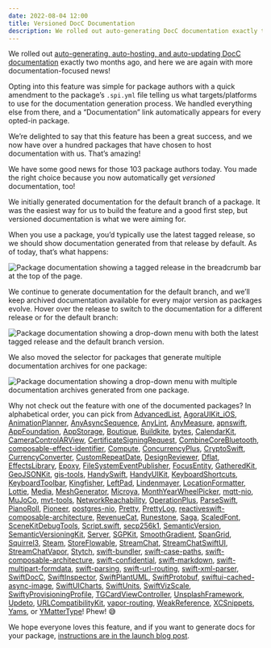```yaml
---
date: 2022-08-04 12:00
title: Versioned DocC Documentation
description: We rolled out auto-generating DocC documentation exactly two months ago, and now we’re rolling out phase two. Versioned documentation!
---
```


We rolled out [auto-generating, auto-hosting, and auto-updating DocC documentation](https://blog.swiftpackageindex.com/posts/auto-generating-auto-hosting-and-auto-updating-docc-documentation/) exactly two months ago, and here we are again with more documentation-focused news!

Opting into this feature was simple for package authors with a quick amendment to the package’s `.spi.yml` file telling us what targets/platforms to use for the documentation generation process. We handled everything else from there, and a “Documentation” link automatically appears for every opted-in package.

We’re delighted to say that this feature has been a great success, and we now have over a hundred packages that have chosen to host documentation with us. That’s amazing!

We have some good news for those 103 package authors today. You made the right choice because you now automatically get *versioned* documentation, too!

We initially generated documentation for the default branch of a package. It was the easiest way for us to build the feature and a good first step, but versioned documentation is what we were aiming for.

When you use a package, you’d typically use the latest tagged release, so we should show documentation generated from that release by default. As of today, that’s what happens:

<picture class="shadow">
  <source srcset="/images/versioned-documentation-latest-release~dark.png" media="(prefers-color-scheme: dark)">
  <img src="/images/versioned-documentation-latest-release~light.png" alt="Package documentation showing a tagged release in the breadcrumb bar at the top of the page.">
</picture>

We continue to generate documentation for the default branch, and we’ll keep archived documentation available for every major version as packages evolve. Hover over the release to switch to the documentation for a different release or for the default branch:

<picture class="shadow">
  <source srcset="/images/versioned-documentation-all-versions~dark.png" media="(prefers-color-scheme: dark)">
  <img src="/images/versioned-documentation-all-versions~light.png" alt="Package documentation showing a drop-down menu with both the latest tagged release and the default branch version.">
</picture>

We also moved the selector for packages that generate multiple documentation archives for one package:

<picture class="shadow">
  <source srcset="/images/versioned-documentation-multiple-archives~dark" media="(prefers-color-scheme: dark)">
  <img src="/images/versioned-documentation-multiple-archives~light" alt="Package documentation showing a drop-down menu with multiple documentation archives generated from one package.">
</picture>

Why not check out the feature with one of the documented packages? In alphabetical order, you can pick from [AdvancedList](https://swiftpackageindex.com/crelies/advancedlist), [AgoraUIKit_iOS](https://swiftpackageindex.com/AgoraIO-Community/iOS-UIKit), [AnimationPlanner](https://swiftpackageindex.com/PimCoumans/AnimationPlanner), [AnyAsyncSequence](https://swiftpackageindex.com/vsanthanam/AnyAsyncSequence), [AnyLint](https://swiftpackageindex.com/FlineDev/AnyLint), [AnyMeasure](https://swiftpackageindex.com/wildthink/anymeasure), [apnswift](https://swiftpackageindex.com/swift-server-community/APNSwift), [AppFoundation](https://swiftpackageindex.com/vsanthanam/AppFoundation), [AppStorage](https://swiftpackageindex.com/xavierLowmiller/AppStorage), [Boutique](https://swiftpackageindex.com/mergesort/Boutique), [Buildkite](https://swiftpackageindex.com/aaronsky/buildkite-swift), [bytes](https://swiftpackageindex.com/tbointeractive/bytes), [CalendarKit](https://swiftpackageindex.com/richardtop/CalendarKit), [CameraControlARView](https://swiftpackageindex.com/heckj/CameraControlARView), [CertificateSigningRequest](https://swiftpackageindex.com/cbaker6/CertificateSigningRequest), [CombineCoreBluetooth](https://swiftpackageindex.com/StarryInternet/CombineCoreBluetooth), [composable-effect-identifier](https://swiftpackageindex.com/tgrapperon/composable-effect-identifier), [Compute](https://swiftpackageindex.com/AndrewBarba/swift-compute-runtime), [ConcurrencyPlus](https://swiftpackageindex.com/ChimeHQ/ConcurrencyPlus), [CryptoSwift](https://swiftpackageindex.com/krzyzanowskim/CryptoSwift), [CurrencyConverter](https://swiftpackageindex.com/pixyzehn/currency-converter), [CustomRepeatDate](https://swiftpackageindex.com/pixyzehn/custom-repeat-date), [DesignReviewer](https://swiftpackageindex.com/alexslee/DesignReviewer), [Dflat](https://swiftpackageindex.com/liuliu/dflat), [EffectsLibrary](https://swiftpackageindex.com/GetStream/effects-library), [Epoxy](https://swiftpackageindex.com/airbnb/epoxy-ios), [FileSystemEventPublisher](https://swiftpackageindex.com/kennethlaskoski/FileSystemEventPublisher), [FocusEntity](https://swiftpackageindex.com/maxxfrazer/FocusEntity), [GatheredKit](https://swiftpackageindex.com/JosephDuffy/GatheredKit), [GeoJSONKit](https://swiftpackageindex.com/maparoni/GeoJSONKit), [gis-tools](https://swiftpackageindex.com/Outdooractive/gis-tools), [HandySwift](https://swiftpackageindex.com/FlineDev/HandySwift), [HandyUIKit](https://swiftpackageindex.com/FlineDev/HandyUIKit), [KeyboardShortcuts](https://swiftpackageindex.com/sindresorhus/KeyboardShortcuts), [KeyboardToolbar](https://swiftpackageindex.com/simonbs/KeyboardToolbar), [Kingfisher](https://swiftpackageindex.com/onevcat/Kingfisher), [LeftPad](https://swiftpackageindex.com/daveverwer/LeftPad), [Lindenmayer](https://swiftpackageindex.com/heckj/Lindenmayer), [LocationFormatter](https://swiftpackageindex.com/salishseasoftware/LocationFormatter), [Lottie](https://swiftpackageindex.com/airbnb/lottie-ios), [Media](https://swiftpackageindex.com/crelies/media), [MeshGenerator](https://swiftpackageindex.com/heckj/MeshGenerator), [Microya](https://swiftpackageindex.com/FlineDev/Microya), [MonthYearWheelPicker](https://swiftpackageindex.com/bendodson/MonthYearWheelPicker), [mqtt-nio](https://swiftpackageindex.com/swift-server-community/mqtt-nio), [MuJoCo](https://swiftpackageindex.com/liuliu/swift-mujoco), [mvt-tools](https://swiftpackageindex.com/Outdooractive/mvt-tools), [NetworkReachability](https://swiftpackageindex.com/vsanthanam/NetworkReachability), [OperationPlus](https://swiftpackageindex.com/ChimeHQ/OperationPlus), [ParseSwift](https://swiftpackageindex.com/parse-community/Parse-Swift), [PianoRoll](https://swiftpackageindex.com/AudioKit/PianoRoll), [Pioneer](https://swiftpackageindex.com/d-exclaimation/pioneer), [postgres-nio](https://swiftpackageindex.com/vapor/postgres-nio), [Pretty](https://swiftpackageindex.com/chriseidhof/pretty), [PrettyLog](https://swiftpackageindex.com/bennokress/PrettyLog), [reactiveswift-composable-architecture](https://swiftpackageindex.com/trading-point/reactiveswift-composable-architecture), [RevenueCat](https://swiftpackageindex.com/RevenueCat/purchases-ios), [Runestone](https://swiftpackageindex.com/simonbs/Runestone), [Saga](https://swiftpackageindex.com/loopwerk/Saga), [ScaledFont](https://swiftpackageindex.com/kharrison/ScaledFont), [SceneKitDebugTools](https://swiftpackageindex.com/heckj/SceneKitDebugTools), [Script.swift](https://swiftpackageindex.com/KS1019/Script.swift), [secp256k1](https://swiftpackageindex.com/GigaBitcoin/secp256k1.swift), [SemanticVersion](https://swiftpackageindex.com/SwiftPackageIndex/SemanticVersion), [SemanticVersioningKit](https://swiftpackageindex.com/alexanderwe/SemanticVersioningKit), [Server](https://swiftpackageindex.com/bteapot/Server), [SGPKit](https://swiftpackageindex.com/csanfilippo/swift-sgp4), [SmoothGradient](https://swiftpackageindex.com/intitni/SmoothGradient), [SpanGrid](https://swiftpackageindex.com/sherlouk/SpanGrid), [Squirrel3](https://swiftpackageindex.com/heckj/Squirrel3), [Steam](https://swiftpackageindex.com/sebj/Steam), [StoreFlowable](https://swiftpackageindex.com/KazaKago/StoreFlowable.swift), [StreamChat](https://swiftpackageindex.com/GetStream/stream-chat-swift), [StreamChatSwiftUI](https://swiftpackageindex.com/GetStream/stream-chat-swiftui), [StreamChatVapor](https://swiftpackageindex.com/GetStream/stream-chat-vapor-swift), [Stytch](https://swiftpackageindex.com/stytchauth/stytch-swift), [swift-bundler](https://swiftpackageindex.com/stackotter/swift-bundler), [swift-case-paths](https://swiftpackageindex.com/pointfreeco/swift-case-paths), [swift-composable-architecture](https://swiftpackageindex.com/pointfreeco/swift-composable-architecture), [swift-confidential](https://swiftpackageindex.com/securevale/swift-confidential), [swift-markdown](https://swiftpackageindex.com/apple/swift-markdown), [swift-multipart-formdata](https://swiftpackageindex.com/FelixHerrmann/swift-multipart-formdata), [swift-parsing](https://swiftpackageindex.com/pointfreeco/swift-parsing), [swift-url-routing](https://swiftpackageindex.com/pointfreeco/swift-url-routing), [swift-xml-parser](https://swiftpackageindex.com/JaapWijnen/swift-xml-parser), [SwiftDocC](https://swiftpackageindex.com/apple/swift-docc), [SwiftInspector](https://swiftpackageindex.com/fdiaz/SwiftInspector), [SwiftPlantUML](https://swiftpackageindex.com/MarcoEidinger/SwiftPlantUML), [SwiftProtobuf](https://swiftpackageindex.com/apple/swift-protobuf), [swiftui-cached-async-image](https://swiftpackageindex.com/lorenzofiamingo/swiftui-cached-async-image), [SwiftUICharts](https://swiftpackageindex.com/mecid/SwiftUICharts), [SwiftUnits](https://swiftpackageindex.com/putridparrot/SwiftUnits), [SwiftVizScale](https://swiftpackageindex.com/swiftviz/Scale), [SwiftyProvisioningProfile](https://swiftpackageindex.com/sherlouk/swiftprovisioningprofile), [TGCardViewController](https://swiftpackageindex.com/skedgo/TGCardViewController), [UnsplashFramework](https://swiftpackageindex.com/camiletti/UnsplashFramework), [Updeto](https://swiftpackageindex.com/manasv/Updeto), [URLCompatibilityKit](https://swiftpackageindex.com/MarcoEidinger/URLCompatibilityKit), [vapor-routing](https://swiftpackageindex.com/pointfreeco/vapor-routing), [WeakReference](https://swiftpackageindex.com/vsanthanam/WeakReference), [XCSnippets](https://swiftpackageindex.com/MarcoEidinger/XCSnippets), [Yams](https://swiftpackageindex.com/jpsim/Yams), or [YMatterType](https://swiftpackageindex.com/yml-org/YMatterType)! Phew! 😅

We hope everyone loves this feature, and if you want to generate docs for your package, [instructions are in the launch blog post](https://blog.swiftpackageindex.com/posts/auto-generating-auto-hosting-and-auto-updating-docc-documentation/).
